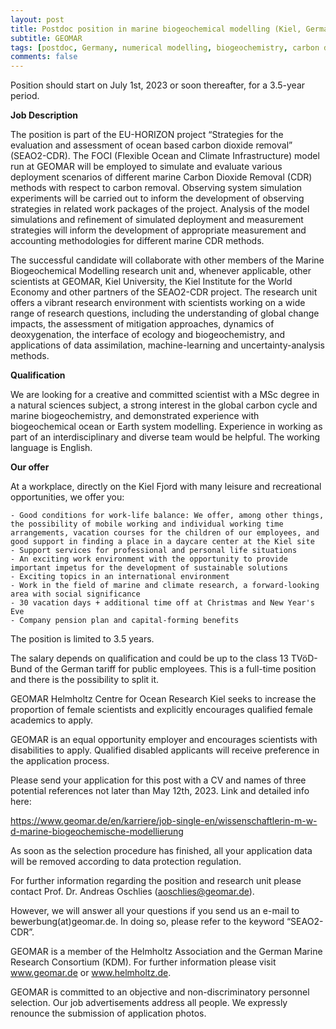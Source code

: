 ```yaml
---
layout: post
title: Postdoc position in marine biogeochemical modelling (Kiel, Germany)
subtitle: GEOMAR
tags: [postdoc, Germany, numerical modelling, biogeochemistry, carbon dioxide removal]
comments: false
---
```

Position should start on July 1st, 2023 or soon thereafter, for a 3.5-year period.

**Job Description**

The position is part of the EU-HORIZON project “Strategies for the evaluation and assessment of ocean based carbon dioxide removal” (SEAO2-CDR). The FOCI (Flexible Ocean and Climate Infrastructure) model run at GEOMAR will be employed to simulate and evaluate various deployment scenarios of different marine Carbon Dioxide Removal (CDR) methods with respect to carbon removal. Observing system simulation experiments will be carried out to inform the development of observing strategies in related work packages of the project. Analysis of the model simulations and refinement of simulated deployment and measurement strategies will inform the development of appropriate measurement and accounting methodologies for different marine CDR methods.

The successful candidate will collaborate with other members of the Marine Biogeochemical Modelling research unit and, whenever applicable, other scientists at GEOMAR, Kiel University, the Kiel Institute for the World Economy and other partners of the SEAO2-CDR project. The research unit offers a vibrant research environment with scientists working on a wide range of research questions, including the understanding of global change impacts, the assessment of mitigation approaches, dynamics of deoxygenation, the interface of ecology and biogeochemistry, and applications of data assimilation, machine-learning and uncertainty-analysis methods.

**Qualification**

We are looking for a creative and committed scientist with a MSc degree in a natural sciences subject, a strong interest in the global carbon cycle and marine biogeochemistry, and demonstrated experience with biogeochemical ocean or Earth system modelling. Experience in working as part of an interdisciplinary and diverse team would be helpful. The working language is English.

**Our offer**

At a workplace, directly on the Kiel Fjord with many leisure and recreational opportunities, we offer you:

    - Good conditions for work-life balance: We offer, among other things, the possibility of mobile working and individual working time arrangements, vacation courses for the children of our employees, and good support in finding a place in a daycare center at the Kiel site
    - Support services for professional and personal life situations
    - An exciting work environment with the opportunity to provide important impetus for the development of sustainable solutions
    - Exciting topics in an international environment
    - Work in the field of marine and climate research, a forward-looking area with social significance
    - 30 vacation days + additional time off at Christmas and New Year's Eve
    - Company pension plan and capital-forming benefits

The position is limited to 3.5 years.

The salary depends on qualification and could be up to the class 13 TVöD-Bund of the German tariff for public employees. This is a full-time position and there is the possibility to split it.

GEOMAR Helmholtz Centre for Ocean Research Kiel seeks to increase the proportion of female scientists and explicitly encourages qualified female academics to apply.

GEOMAR is an equal opportunity employer and encourages scientists with disabilities to apply. Qualified disabled applicants will receive preference in the application process.

Please send your application for this post with a CV and names of three potential references not later than May 12th, 2023. Link and detailed info here:

https://www.geomar.de/en/karriere/job-single-en/wissenschaftlerin-m-w-d-marine-biogeochemische-modellierung

As soon as the selection procedure has finished, all your application data will be removed according to data protection regulation.

For further information regarding the position and research unit please contact Prof. Dr. Andreas Oschlies (aoschlies@geomar.de).

However, we will answer all your questions if you send us an e-mail to bewerbung(at)geomar.de. In doing so, please refer to the keyword “SEAO2-CDR”.

GEOMAR is a member of the Helmholtz Association and the German Marine Research Consortium (KDM). For further information please visit www.geomar.de or www.helmholtz.de.

GEOMAR is committed to an objective and non-discriminatory personnel selection. Our job advertisements address all people. We expressly renounce the submission of application photos.
